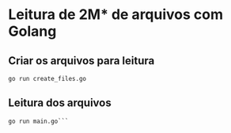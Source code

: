 # Leitura de 2M* de arquivos com Golang

## Criar os arquivos para leitura
```
go run create_files.go
```

## Leitura dos arquivos
```
go run main.go```